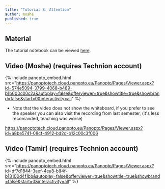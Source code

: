 ```yaml
---
title: "Tutorial 8: Attention"
author: moshe
published: true
---
```



## Material

The tutorial notebook can be viewed [here](https://nbviewer.org/github/vistalab-technion/cs236781-tutorials/blob/master/t09-%20Attention/tutorial9-Attention.ipynb).

## Video (Moshe) (requires Technion account)

{% include panopto_embed.html src="https://panoptotech.cloud.panopto.eu/Panopto/Pages/Viewer.aspx?id=574e5094-3799-4068-b489-b1b600c00c2a&autoplay=false&offerviewer=true&showtitle=true&showbrand=false&start=0&interactivity=all" %}

* Note that the video does not show the whiteboard, if you prefer to see the speaker you can also visit the recording from last semester, (it's less recomanded, teaching was worse)

https://panoptotech.cloud.panopto.eu/Panopto/Pages/Viewer.aspx?id=a8be5741-08cf-4912-bd2d-b12c00c3f006

## Video (Tamir) (requires Technion account)

{% include panopto_embed.html src="https://panoptotech.cloud.panopto.eu/Panopto/Pages/Viewer.aspx?id=df7d1844-3aef-4ea8-b84f-b13100d4f1bb&autoplay=false&offerviewer=true&showtitle=true&showbrand=false&start=0&interactivity=all" %}

